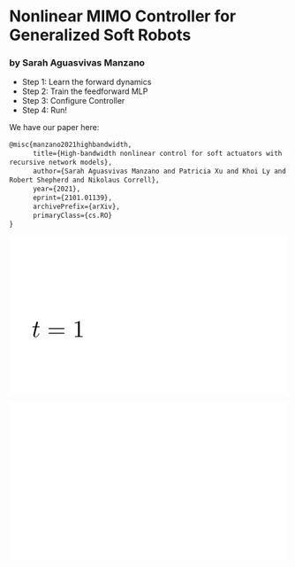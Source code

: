 # Nonlinear MIMO Controller for Generalized Soft Robots
### by Sarah Aguasvivas Manzano

- Step 1: Learn the forward dynamics
- Step 2: Train the feedforward MLP
- Step 3: Configure Controller
- Step 4: Run! 

We have our paper here:

```
@misc{manzano2021highbandwidth,
      title={High-bandwidth nonlinear control for soft actuators with recursive network models}, 
      author={Sarah Aguasvivas Manzano and Patricia Xu and Khoi Ly and Robert Shepherd and Nikolaus Correll},
      year={2021},
      eprint={2101.01139},
      archivePrefix={arXiv},
      primaryClass={cs.RO}
}
```

![alt text](https://github.com/sarahaguasvivas/nlsoft/blob/master/docs/neural_network_architecture.gif "Neural Network Architecture")


![alt text](https://github.com/sarahaguasvivas/nlsoft/blob/master/docs/system_description.gif "Description of the System")
